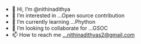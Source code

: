 - 👋 Hi, I’m @nithinadithya
- 👀 I’m interested in ...Open source contribution
- 🌱 I’m currently learning ...Phython
- 💞️ I’m looking to collaborate for ...GSOC
- 📫 How to reach me ...nithinadithyas2@gmail.com

<!---
nithinadithya/nithinadithya is a ✨ special ✨ repository because its `README.md` (this file) appears on your GitHub profile.
You can click the Preview link to take a look at your changes.
--->
